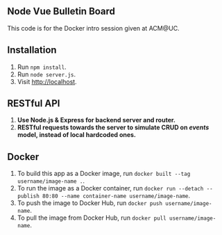 ## Node Vue Bulletin Board

This code is for the Docker intro session given at ACM@UC.

## Installation

1. Run `npm install`.
2. Run `node server.js`.
3. Visit [http://localhost](http://localhost).

## RESTful API

1. **Use Node.js & Express for backend server and router.**
2. **RESTful requests towards the server to simulate CRUD on *events* model, instead of local hardcoded ones.**

## Docker

1. To build this app as a Docker image, run `docker built --tag username/image-name .`.
2. To run the image as a Docker container, run `docker run --detach --publish 80:80 --name container-name username/image-name`.
3. To push the image to Docker Hub, run `docker push username/image-name`.
4. To pull the image from Docker Hub, run `docker pull username/image-name`.
